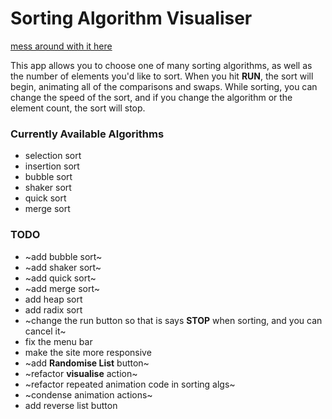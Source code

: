 # Sorting Algorithm Visualiser

[mess around with it here](https://joshuasearle.github.io/sorting-algorithm-visualiser/)

This app allows you to choose one of many sorting algorithms, as well as the number of elements you'd like to sort. When you hit **RUN**, the sort will begin, animating all of the comparisons and swaps. While sorting, you can change the speed of the sort, and if you change the algorithm or the element count, the sort will stop.

### Currently Available Algorithms

- selection sort
- insertion sort
- bubble sort
- shaker sort
- quick sort
- merge sort

### TODO

- ~add bubble sort~
- ~add shaker sort~
- ~add quick sort~
- ~add merge sort~
- add heap sort
- add radix sort
- ~change the run button so that is says **STOP** when sorting, and you can cancel it~
- fix the menu bar
- make the site more responsive
- ~add **Randomise List** button~
- ~refactor **visualise** action~
- ~refactor repeated animation code in sorting algs~
- ~condense animation actions~
- add reverse list button
